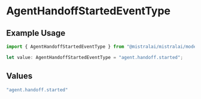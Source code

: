 # AgentHandoffStartedEventType

## Example Usage

```typescript
import { AgentHandoffStartedEventType } from "@mistralai/mistralai/models/components";

let value: AgentHandoffStartedEventType = "agent.handoff.started";
```

## Values

```typescript
"agent.handoff.started"
```